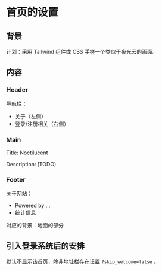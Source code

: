 # 首页的设置

## 背景

计划：采用 Tailwind 组件或 CSS 手搓一个类似于夜光云的画面。

## 内容

### Header

导航栏：

- 关于（左侧）
- 登录/注册相关（右侧）

### Main

Title: Noctilucent

Description: [TODO)

### Footer

关于网站：

- Powered by ...
- 统计信息

对应的背景：地面的部分

## 引入登录系统后的安排

默认不显示该首页，除非地址栏存在设置 `?skip_welcome=false` 。
